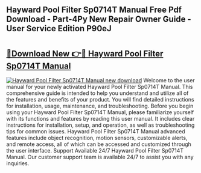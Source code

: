 ## Hayward Pool Filter Sp0714T Manual Free Pdf Download - Part-4Py New Repair Owner Guide - User Service Edition P90eJ

# <h2><a href="http://bc57965.oget.top/?id=Hayward+Pool+Filter+Sp0714T+Manual">🔗Download New 👉🔴 Hayward Pool Filter Sp0714T Manual</a></h2>

[![Hayward Pool Filter Sp0714T Manual new download](https://i.imgur.com/5g1atiW.png)](http://bc57965.oget.top/?id=Hayward+Pool+Filter+Sp0714T+Manual)
Welcome to the user manual for your newly activated Hayward Pool Filter Sp0714T Manual. This comprehensive guide is intended to help you understand and utilize all of the features and benefits of your product. You will find detailed instructions for installation, usage, maintenance, and troubleshooting. Before you begin using your Hayward Pool Filter Sp0714T Manual, please familiarize yourself with its functions and features by reading this user manual. It includes clear instructions for installation, setup, and operation, as well as troubleshooting tips for common issues. Hayward Pool Filter Sp0714T Manual advanced features include object recognition, motion sensors, customizable alerts, and remote access, all of which can be accessed and customized through the user interface. Support Available 24/7 Hayward Pool Filter Sp0714T Manual. Our customer support team is available 24/7 to assist you with any inquiries.
